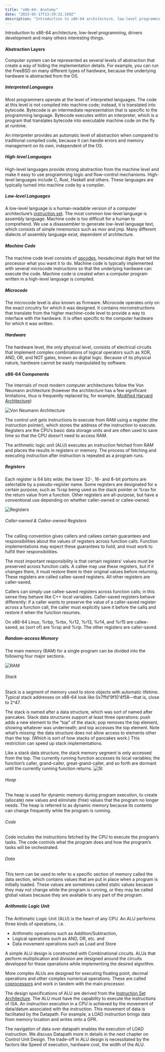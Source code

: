 ```yaml
---
title: "x86-64: Anatomy"
date: "2023-05-17T13:39:32.169Z"
description: "Introduction to x86-64 architecture, low-level programming, driver development and many others interesting things."
---
```


Introduction to x86-64 architecture, low-level programming, drivers development and many others interesting things.

#### Abstraction Layers

Computer system can be represented
as several levels of abstraction that create a way of hiding the implementation
details. For example, you can run the FreeBSD on many different types
of hardware, because the underlying hardware is abstracted from the OS.

##### Interpreted Languages

Most programmers operate at the level of interpreted languages.
The code at this level is not compiled into machine code; instead,
it is translated into bytecode. Bytecode is an intermediate representation
that is specific to the programming language. Bytecode executes within
an interpreter, which is a program that translates bytecode into executable
machine code on the fly at runtime.

An interpreter provides an automatic
level of abstraction when compared to traditional compiled code,
because it can handle errors and memory management on its own, independent
of the OS.

##### High-level Languages

High-level languages provide strong abstraction
from the machine level and make it easy to use programming logic and
flow-control mechanisms. High-level languages include C, Rust, Haskell and others.
These languages are typically turned into machine code by a compiler.

##### Low-level Languages

A low-level language is a human-readable version
of a computer architecture’s [instruction set](https://en.wikipedia.org/wiki/Instruction_set_architecture). The most common low-level
language is assembly language. Machine code is too difficult for a human to
comprehend. We use a disassembler to generate low-level language text,
which consists of simple mnemonics such as mov and jmp. Many different
dialects of assembly language exist, dependent of architecture.

##### Machine Code

The machine code level consists of [opcodes](https://en.wikipedia.org/wiki/Opcode), hexadecimal
digits that tell the processor what you want it to do. Machine code is typically
implemented with several microcode instructions so that the underlying
hardware can execute the code. Machine code is created when a
computer program written in a high-level language is compiled.

##### Microcode

The microcode level is also known as firmware. Microcode
operates only on the exact circuitry for which it was designed. It contains
microinstructions that translate from the higher machine-code level to
provide a way to interface with the hardware. It is often
specific to the computer hardware for which it was written.

##### Hardware

The hardware level, the only physical level, consists of electrical
circuits that implement complex combinations of logical operators
such as XOR, AND, OR, and NOT gates, known as digital logic. Because
of its physical nature, hardware cannot be easily manipulated by software.

#### x86-64 Components

The internals of most modern computer architectures follow
the Von Neumann architecture (however the architecture has a few significant limitations, thus is frequently replaced by, for example, [Modified Harvard Architecture](https://en.wikipedia.org/wiki/Modified_Harvard_architecture))

![Von Neumann Architecture](./vn-arch.jpg)

The control unit gets instructions to execute from RAM using a register (the
instruction pointer), which stores the address of the instruction to execute.
Registers are the CPU’s basic data storage units and are often used to save
time so that the CPU doesn’t need to access RAM.

The arithmetic logic unit
(ALU) executes an instruction fetched from RAM and places the results in
registers or memory. The process of fetching and executing instruction after
instruction is repeated as a program runs.

##### Registers

Each register is 64 bits wide; the lower 32-, 16- and 8-bit portions are selectable by a pseudo-register name. Some registers are designated for a certain purpose, such as %rsp being used as the stack pointer or %rax for the return value from a function. Other registers are all-purpose, but have a conventional use depending on whether caller-owned or callee-owned.

![Registers](./registers.jpg)

###### Caller-owned & Callee-owned Registers

The calling convention gives callers and callees certain guarantees and responsibilities about the values of registers across function calls. Function implementations may expect these guarantees to hold, and must work to fulfill their responsibilities.

The most important responsibility is that certain registers’ values must be preserved across function calls. A callee may use these registers, but if it changes them, it must restore them to their original values before returning. These registers are called callee-saved registers. All other registers are caller-saved.

Callers can simply use callee-saved registers across function calls; in this sense they behave like C++ local variables. Caller-saved registers behave differently: if a caller wants to preserve the value of a caller-saved register across a function call, the caller must explicitly save it before the callq and restore it when the function resumes.

On x86-64 Linux, %rbp, %rbx, %r12, %r13, %r14, and %r15 are callee-saved, as (sort of) are %rsp and %rip. The other registers are caller-saved.

##### Random-access Memory

The main memory (RAM) for a single program can be divided into the following
four major sections.

![RAM](./main-memory.jpg)

###### Stack

Stack is a segment of memory used to store objects with automatic lifetime. Typical stack addresses on x86-64 look like 0x7ffd'9f10'4f58—that is, close to 2^47.

The stack is named after a data structure, which was sort of named after pancakes. Stack data structures support at least three operations: push adds a new element to the “top” of the stack; pop removes the top element, showing whatever was underneath; and top accesses the top element. Note what’s missing: the data structure does not allow access to elements other than the top. (Which is sort of how stacks of pancakes work.) This restriction can speed up stack implementations.

Like a stack data structure, the stack memory segment is only accessed from the top. The currently running function accesses its local variables; the function’s caller, grand-caller, great-grand-caller, and so forth are dormant until the currently running function returns.
![St](./stack.jpg)

###### Heap

The heap is used for dynamic memory during program execution,
to create (allocate) new values and eliminate (free) values that the program
no longer needs. The heap is referred to as dynamic memory because
its contents can change frequently while the program is running.

###### Code

Code includes the instructions fetched by the CPU to execute
the program’s tasks. The code controls what the program does and
how the program’s tasks will be orchestrated.

###### Data

This term can be used to refer to a specific section of memory
called the data section, which contains values that are put in place when a
program is initially loaded. These values are sometimes called static values
because they may not change while the program is running, or they
may be called global values because they are available to any part of the
program.

##### Arithmetic Logic Unit

The Arithmetic Logic Unit (ALU) is the heart of any CPU. An ALU performs three kinds of operations, i.e.

- Arithmetic operations such as Addition/Subtraction,
- Logical operations such as AND, OR, etc. and
- Data movement operations such as Load and Store

A simple ALU design is constructed with Combinational circuits. ALUs that perform multiplication and division are designed around the circuits developed for these operations while implementing the desired algorithm.

More complex ALUs are designed for executing floating point, decimal operations and other complex numerical operations. These are called [coprocessors](https://en.wikipedia.org/wiki/Coprocessor) and work in tandem with the main processor.

The design specifications of ALU are derived from the [Instruction Set Architecture](https://en.wikipedia.org/wiki/Instruction_set_architecture). The ALU must have the capability to execute the instructions of ISA. An instruction execution in a CPU is achieved by the movement of data/datum associated with the instruction. This movement of data is facilitated by the Datapath. For example, a LOAD instruction brings data from memory location and writes onto a GPR.

The navigation of data over datapath enables the execution of LOAD instruction. We discuss Datapath more in details in the next chapter on Control Unit Design. The trade-off in ALU design is necessitated by the factors like Speed of execution, hardware cost, the width of the ALU.
